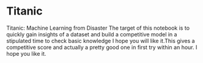 # Titanic
Titanic: Machine Learning from Disaster
The target of this notebook is to quickly gain insights of a dataset and build a competitive model in a stipulated time to check basic knowledge I hope you will like it.This gives a competitive score and actually a pretty good one in first try within an hour. I hope you like it.

